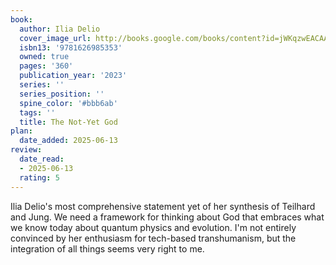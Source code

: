 ```yaml
---
book:
  author: Ilia Delio
  cover_image_url: http://books.google.com/books/content?id=jWKqzwEACAAJ&printsec=frontcover&img=1&zoom=1&source=gbs_api
  isbn13: '9781626985353'
  owned: true
  pages: '360'
  publication_year: '2023'
  series: ''
  series_position: ''
  spine_color: '#bbb6ab'
  tags: ''
  title: The Not-Yet God
plan:
  date_added: 2025-06-13
review:
  date_read:
  - 2025-06-13
  rating: 5
---
```

Ilia Delio's most comprehensive statement yet of her synthesis of Teilhard and Jung. We need a framework for thinking about God that embraces what we know today about quantum physics and evolution. I'm not entirely convinced by her enthusiasm for tech-based transhumanism, but the integration of all things seems very right to me.
